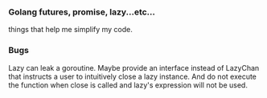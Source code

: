 ### Golang futures, promise, lazy...etc...

things that help me simplify my code.


### Bugs

Lazy can leak a goroutine. Maybe provide an interface instead of LazyChan that instructs a user to intuitively close a lazy instance. And do not execute the function when close is called and lazy's expression will not be used.

